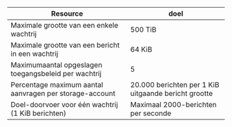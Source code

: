 | Resource | doel |
|----------|---------------|
| Maximale grootte van een enkele wachtrij | 500 TiB |
| Maximale grootte van een bericht in een wachtrij | 64 KiB |
| Maximumaantal opgeslagen toegangsbeleid per wachtrij | 5 |
| Percentage maximum aantal aanvragen per storage-account | 20.000 berichten per 1 KiB uitgaande bericht grootte |
| Doel-doorvoer voor één wachtrij (1 KiB berichten) | Maximaal 2000-berichten per seconde |
